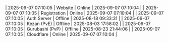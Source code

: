 | 2025-09-07 07:10:05 | Website | Online | 2025-09-07 07:10:04 |
| 2025-09-07 07:10:05 | Registration | Online | 2025-09-07 07:10:04 |
| 2025-09-07 07:10:05 | Auth Server | Offline | 2025-08-18 09:33:31 |
| 2025-09-07 07:10:05 | Kezan (PvE) | Offline | 2025-08-03 17:58:02 |
| 2025-09-07 07:10:05 | Gurubashi (PvP) | Offline | 2025-08-23 21:44:06 |
| 2025-09-07 07:10:05 | Cloudflare | Online | 2025-09-07 07:10:04 |
